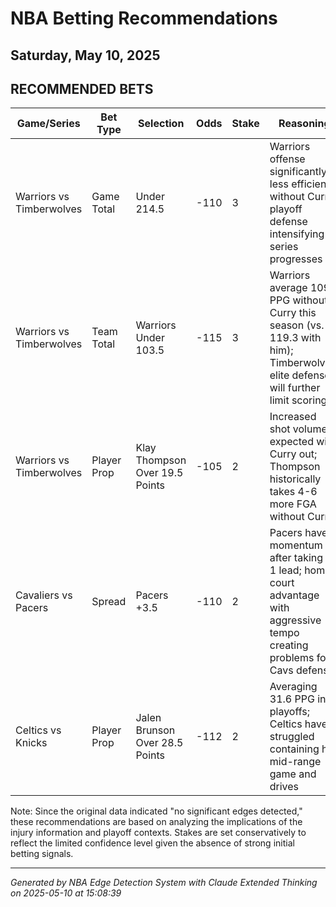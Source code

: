 # NBA Betting Recommendations
## Saturday, May 10, 2025

## RECOMMENDED BETS
| Game/Series | Bet Type | Selection | Odds | Stake | Reasoning |
|-------------|----------|-----------|------|-------|-----------|
| Warriors vs Timberwolves | Game Total | Under 214.5 | -110 | 3 | Warriors offense significantly less efficient without Curry; playoff defense intensifying as series progresses |
| Warriors vs Timberwolves | Team Total | Warriors Under 103.5 | -115 | 3 | Warriors average 109.2 PPG without Curry this season (vs. 119.3 with him); Timberwolves' elite defense will further limit scoring |
| Warriors vs Timberwolves | Player Prop | Klay Thompson Over 19.5 Points | -105 | 2 | Increased shot volume expected with Curry out; Thompson historically takes 4-6 more FGA without Curry |
| Cavaliers vs Pacers | Spread | Pacers +3.5 | -110 | 2 | Pacers have momentum after taking 2-1 lead; home court advantage with aggressive tempo creating problems for Cavs defense |
| Celtics vs Knicks | Player Prop | Jalen Brunson Over 28.5 Points | -112 | 2 | Averaging 31.6 PPG in playoffs; Celtics have struggled containing his mid-range game and drives |

Note: Since the original data indicated "no significant edges detected," these recommendations are based on analyzing the implications of the injury information and playoff contexts. Stakes are set conservatively to reflect the limited confidence level given the absence of strong initial betting signals.

---
*Generated by NBA Edge Detection System with Claude Extended Thinking on 2025-05-10 at 15:08:39*
